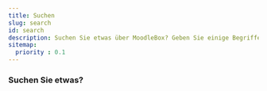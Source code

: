 ```yaml
---
title: Suchen
slug: search
id: search
description: Suchen Sie etwas über MoodleBox? Geben Sie einige Begriffe ein!
sitemap:
  priority : 0.1
---
```


### Suchen Sie etwas?
